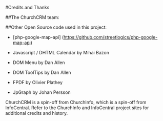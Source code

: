 #Credits and Thanks

##The ChurchCRM team:


##Other Open Source code used in this project:
*  [php-google-map-api] (https://github.com/streetlogics/php-google-map-api)

*	Javascript / DHTML Calendar by Mihai Bazon
*	DOM Menu by Dan Allen
*	DOM ToolTips by Dan Allen
*	FPDF by Olivier Plathey
*	JpGraph by Johan Persson

ChurchCRM is a spin-off from ChurchInfo, which is a spin-off from InfoCentral.  Refer to the ChurchInfo and InfoCentral project sites for additional credits and history.